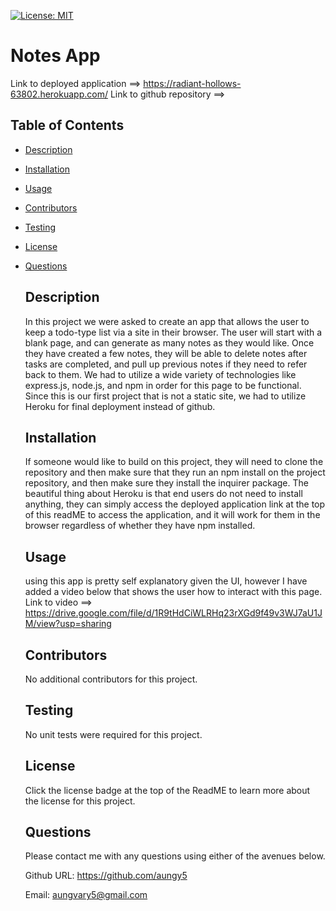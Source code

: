 [![License: MIT](https://img.shields.io/badge/License-MIT-blue.svg)](https://opensource.org/licenses/MIT)

  # Notes App
  Link to deployed application ==> https://radiant-hollows-63802.herokuapp.com/
  Link to github repository ==> 
  ## Table of Contents
- [Description](#description)

- [Installation](#installation)

- [Usage](#usage)

- [Contributors](#contributors)

- [Testing](#testing)

- [License](#license)

- [Questions](#questions)

  ## Description
  In this project we were asked to create an app that allows the user to keep a todo-type list via a site in their browser. The user will start with a blank page, and can generate as many notes as they would like. Once they have created a few notes, they will be able to delete notes after tasks are completed, and  pull up previous notes if they need to refer back to them. We had to utilize a wide variety of technologies like express.js, node.js, and npm in order for this page to be functional. Since this is our first project that is not a static site, we had to utilize Heroku for final deployment instead of github. 
  ## Installation
  If someone would like to build on this project, they will need to clone the repository and then make sure that they run an npm install on the project repository, and then make sure they install the inquirer package. The beautiful thing about Heroku is that end users do not need to install anything, they can simply access the deployed application link at the top of this readME to access the application, and it will work for them in the browser regardless of whether they have npm installed.  
  ## Usage
  using this app is pretty self explanatory given the UI, however I have added a video below that shows the user how to interact with this page.
  Link to video ==> https://drive.google.com/file/d/1R9tHdCiWLRHq23rXGd9f49v3WJ7aU1JM/view?usp=sharing
  ## Contributors
  No additional contributors for this project. 
  ## Testing
  No unit tests were required for this project. 
  ## License
  Click the license badge at the top of the ReadME to learn more about the license for this project. 

  ## Questions

  Please contact me with any questions using either of the avenues below. 

  Github URL: https://github.com/aungy5

  Email: aungvary5@gmail.com
